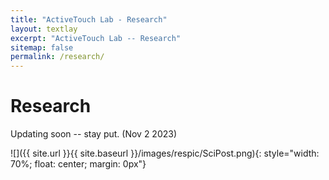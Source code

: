 ```yaml
---
title: "ActiveTouch Lab - Research"
layout: textlay
excerpt: "ActiveTouch Lab -- Research"
sitemap: false
permalink: /research/
---
```


# Research

Updating soon -- stay put. (Nov 2 2023)

![]({{ site.url }}{{ site.baseurl }}/images/respic/SciPost.png){: style="width: 70%; float: center; margin: 0px"}


